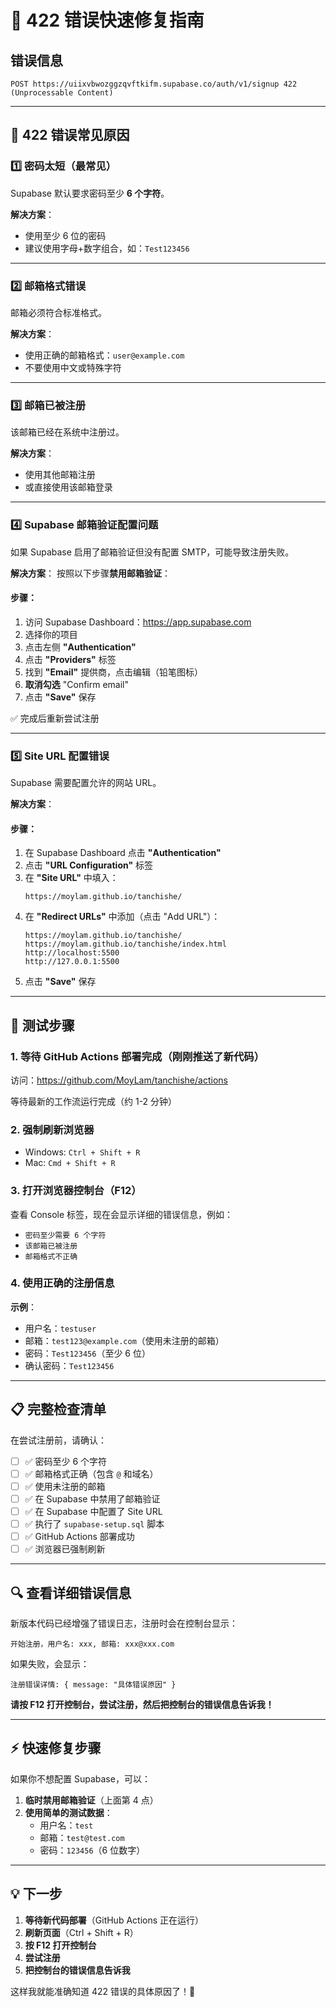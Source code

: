 # 🔴 422 错误快速修复指南

## 错误信息
```
POST https://uiixvbwozggzqvftkifm.supabase.co/auth/v1/signup 422 (Unprocessable Content)
```

---

## 🎯 **422 错误常见原因**

### 1️⃣ **密码太短**（最常见）
Supabase 默认要求密码至少 **6 个字符**。

**解决方案**：
- 使用至少 6 位的密码
- 建议使用字母+数字组合，如：`Test123456`

---

### 2️⃣ **邮箱格式错误**
邮箱必须符合标准格式。

**解决方案**：
- 使用正确的邮箱格式：`user@example.com`
- 不要使用中文或特殊字符

---

### 3️⃣ **邮箱已被注册**
该邮箱已经在系统中注册过。

**解决方案**：
- 使用其他邮箱注册
- 或直接使用该邮箱登录

---

### 4️⃣ **Supabase 邮箱验证配置问题**
如果 Supabase 启用了邮箱验证但没有配置 SMTP，可能导致注册失败。

**解决方案**：
按照以下步骤**禁用邮箱验证**：

#### **步骤：**
1. 访问 Supabase Dashboard：https://app.supabase.com
2. 选择你的项目
3. 点击左侧 **"Authentication"**
4. 点击 **"Providers"** 标签
5. 找到 **"Email"** 提供商，点击编辑（铅笔图标）
6. **取消勾选** "Confirm email"
7. 点击 **"Save"** 保存

✅ 完成后重新尝试注册

---

### 5️⃣ **Site URL 配置错误**
Supabase 需要配置允许的网站 URL。

**解决方案**：

#### **步骤：**
1. 在 Supabase Dashboard 点击 **"Authentication"**
2. 点击 **"URL Configuration"** 标签
3. 在 **"Site URL"** 中填入：
   ```
   https://moylam.github.io/tanchishe/
   ```
4. 在 **"Redirect URLs"** 中添加（点击 "Add URL"）：
   ```
   https://moylam.github.io/tanchishe/
   https://moylam.github.io/tanchishe/index.html
   http://localhost:5500
   http://127.0.0.1:5500
   ```
5. 点击 **"Save"** 保存

---

## 🧪 **测试步骤**

### 1. 等待 GitHub Actions 部署完成（刚刚推送了新代码）

访问：https://github.com/MoyLam/tanchishe/actions

等待最新的工作流运行完成（约 1-2 分钟）

### 2. 强制刷新浏览器

- Windows: `Ctrl + Shift + R`
- Mac: `Cmd + Shift + R`

### 3. 打开浏览器控制台（F12）

查看 Console 标签，现在会显示详细的错误信息，例如：
- `密码至少需要 6 个字符`
- `该邮箱已被注册`
- `邮箱格式不正确`

### 4. 使用正确的注册信息

**示例**：
- 用户名：`testuser`
- 邮箱：`test123@example.com`（使用未注册的邮箱）
- 密码：`Test123456`（至少 6 位）
- 确认密码：`Test123456`

---

## 📋 **完整检查清单**

在尝试注册前，请确认：

- [ ] ✅ 密码至少 6 个字符
- [ ] ✅ 邮箱格式正确（包含 `@` 和域名）
- [ ] ✅ 使用未注册的邮箱
- [ ] ✅ 在 Supabase 中禁用了邮箱验证
- [ ] ✅ 在 Supabase 中配置了 Site URL
- [ ] ✅ 执行了 `supabase-setup.sql` 脚本
- [ ] ✅ GitHub Actions 部署成功
- [ ] ✅ 浏览器已强制刷新

---

## 🔍 **查看详细错误信息**

新版本代码已经增强了错误日志，注册时会在控制台显示：

```
开始注册，用户名: xxx, 邮箱: xxx@xxx.com
```

如果失败，会显示：
```
注册错误详情: { message: "具体错误原因" }
```

**请按 F12 打开控制台，尝试注册，然后把控制台的错误信息告诉我！**

---

## ⚡ **快速修复步骤**

如果你不想配置 Supabase，可以：

1. **临时禁用邮箱验证**（上面第 4 点）
2. **使用简单的测试数据**：
   - 用户名：`test`
   - 邮箱：`test@test.com`
   - 密码：`123456`（6 位数字）

---

## 💡 **下一步**

1. **等待新代码部署**（GitHub Actions 正在运行）
2. **刷新页面**（Ctrl + Shift + R）
3. **按 F12 打开控制台**
4. **尝试注册**
5. **把控制台的错误信息告诉我**

这样我就能准确知道 422 错误的具体原因了！🎯
